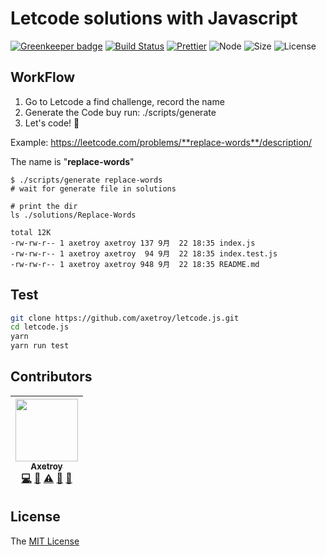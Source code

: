 # Letcode solutions with Javascript

[![Greenkeeper badge](https://badges.greenkeeper.io/axetroy/letcode.js.svg)](https://greenkeeper.io/)
[![Build Status](https://travis-ci.org/axetroy/letcode.js.svg?branch=master)](https://travis-ci.org/axetroy/letcode.js)
[![Prettier](https://img.shields.io/badge/Code%20Style-Prettier-green.svg)](https://github.com/prettier/prettier)
![Node](https://img.shields.io/badge/node-%3E=6.0-blue.svg?style=flat-square)
![Size](https://github-size-badge.herokuapp.com/axetroy/letcode.js.svg)
![License](https://img.shields.io/badge/license-MIT-green.svg)

## WorkFlow

1. Go to Letcode a find challenge, record the name
2. Generate the Code buy run: ./scripts/generate <name>
3. Let's code! :facepunch:

Example: https://leetcode.com/problems/**replace-words**/description/

The name is "**replace-words**"

```
$ ./scripts/generate replace-words
# wait for generate file in solutions

# print the dir
ls ./solutions/Replace-Words

total 12K
-rw-rw-r-- 1 axetroy axetroy 137 9月  22 18:35 index.js
-rw-rw-r-- 1 axetroy axetroy  94 9月  22 18:35 index.test.js
-rw-rw-r-- 1 axetroy axetroy 948 9月  22 18:35 README.md
```

## Test

```bash
git clone https://github.com/axetroy/letcode.js.git
cd letcode.js
yarn
yarn run test
```

## Contributors

<!-- ALL-CONTRIBUTORS-LIST:START - Do not remove or modify this section -->
| [<img src="https://avatars1.githubusercontent.com/u/9758711?v=3" width="100px;"/><br /><sub>Axetroy</sub>](http://axetroy.github.io)<br />[💻](https://github.com/gpmer/gpm.js/commits?author=axetroy "Code") [🔌](#plugin-axetroy "Plugin/utility libraries") [⚠️](https://github.com/gpmer/gpm.js/commits?author=axetroy "Tests") [🐛](https://github.com/gpmer/gpm.js/issues?q=author%3Aaxetroy "Bug reports") [🎨](#design-axetroy "Design") |
| :---: |
<!-- ALL-CONTRIBUTORS-LIST:END -->

## License

The [MIT License](https://github.com/axetroy/js-lib-boilerplate/blob/master/LICENSE)